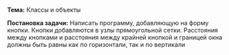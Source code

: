 ﻿**Тема:** Классы и объекты

**Постановка задачи:** Написать программу, добавляющую на форму кнопки. Кнопки добавляются в узлы прямоугольной сетки. Расстояния между кнопками и расстояния между крайней кнопкой и границей окна должны быть равны как по горизонтали, так и по вертикали